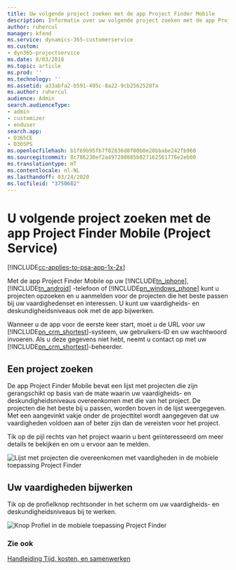 ```yaml
---
title: Uw volgende project zoeken met de app Project Finder Mobile
description: Informatie over uw volgende project zoeken met de app Project Finder Mobile voor Project Service
author: ruhercul
manager: kfend
ms.service: dynamics-365-customerservice
ms.custom:
- dyn365-projectservice
ms.date: 8/03/2018
ms.topic: article
ms.prod: ''
ms.technology: ''
ms.assetid: a33abfa2-b591-495c-8a22-9cb2562528fa
ms.author: ruhercul
audience: Admin
search.audienceType:
- admin
- customizer
- enduser
search.app:
- D365CE
- D365PS
ms.openlocfilehash: b1f69b95fb7f02836d8f00b0e28bbabe242fb960
ms.sourcegitcommit: 8c786230ef2a497280885b827162561776e2eb00
ms.translationtype: HT
ms.contentlocale: nl-NL
ms.lasthandoff: 03/24/2020
ms.locfileid: "3750682"
---
```

# <a name="find-your-next-project-with-the-project-finder-mobile-app-project-service"></a>U volgende project zoeken met de app Project Finder Mobile (Project Service)

[!INCLUDE[cc-applies-to-psa-app-1x-2x](../includes/cc-applies-to-psa-app-1x-2x.md)]

Met de app Project Finder Mobile op uw [!INCLUDE[tn_iphone](../includes/tn-iphone.md)], [!INCLUDE[tn_android](../includes/tn-android.md)] -telefoon of [!INCLUDE[pn_windows_phone](../includes/pn-windows-phone.md)] kunt u projecten opzoeken en u aanmelden voor de projecten die het beste passen bij uw vaardighedenset en interessen. U kunt uw vaardigheids- en deskundigheidsniveaus ook met de app bijwerken.  
  
 Wanneer u de app voor de eerste keer start, moet u de URL voor uw [!INCLUDE[pn_crm_shortest](../includes/pn-crm-shortest.md)]-systeem, uw gebruikers-ID en uw wachtwoord invoeren. Als u deze gegevens niet hebt, neemt u contact op met uw [!INCLUDE[pn_crm_shortest](../includes/pn-crm-shortest.md)]-beheerder.  
  
## <a name="find-a-project"></a>Een project zoeken  
 De app Project Finder Mobile bevat een lijst met projecten die zijn gerangschikt op basis van de mate waarin uw vaardigheids- en deskundigheidsniveaus overeenkomen met die van het project. De projecten die het beste bij u passen, worden boven in de lijst weergegeven. Met een aangevinkt vakje onder de projecttitel wordt aangegeven dat uw vaardigheden voldoen aan of beter zijn dan de vereisten voor het project.  
  
 Tik op de pijl rechts van het project waarin u bent geïnteresseerd om meer details te bekijken en om u ervoor aan te melden.  
  
 ![Lijst met projecten die overeenkomen met vaardigheden in de mobiele toepassing Project Finder](../project-service/media/project-service-project-finder-list.png "Lijst met projecten die overeenkomen met vaardigheden in de mobiele toepassing Project Finder")  
  
## <a name="update-your-skills"></a>Uw vaardigheden bijwerken  
 Tik op de profielknop rechtsonder in het scherm om uw vaardigheids- en deskundigheidsniveaus bij te werken.  
  
 ![Knop Profiel in de mobiele toepassing Project Finder](../project-service/media/project-service-project-finder-profile.png "Knop Profiel in de mobiele toepassing Project Finder")  
  
### <a name="see-also"></a>Zie ook  
 [Handleiding Tijd, kosten, en samenwerken](../project-service/time-expense-collaboration-guide.md)
